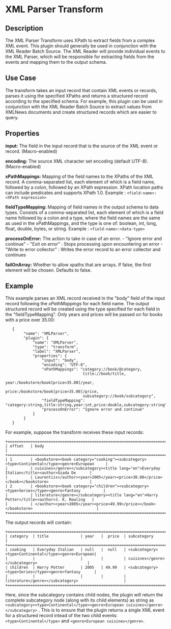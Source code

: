 # XML Parser Transform

Description
-----------
The XML Parser Transform uses XPath to extract fields from a complex XML event. This plugin should generally be used
in conjunction with the XML Reader Batch Source. The XML Reader will provide individual events to the XML Parser,
which will be responsible for extracting fields from the events and mapping them to the output schema.


Use Case
--------
The transform takes an input record that contain XML events or records, parses it using the specified XPaths and returns
a structured record according to the specified schema. For example, this plugin can be used in conjunction with the XML
Reader Batch Source to extract values from XMLNews documents and create structured records which are easier to query.


Properties
----------

**input:** The field in the input record that is the source of the XML event or record. (Macro-enabled)

**encoding:** The source XML character set encoding (default UTF-8). (Macro-enabled)

**xPathMappings:** Mapping of the field names to the XPaths of the XML record. A comma-separated list, each element of
which is a field name, followed by a colon, followed by an XPath expression. XPath location paths can include predicates
and supports XPath 1.0.
Example : ``<field-name>:<XPath expression>``

**fieldTypeMapping:** Mapping of field names in the output schema to data types. Consists of a comma-separated list,
each element of which is a field name followed by a colon and a type, where the field names are the same as used in the
xPathMappings, and the type is one of: boolean, int, long, float, double, bytes, or string.
Example : ``<field-name>:<data-type>``

**processOnError:** The action to take in case of an error.
                     - "Ignore error and continue"
                     - "Exit on error" : Stops processing upon encountering an error
                     - "Write to error collector" :  Writes the error record to an error collector and continues

**failOnArray:** Whether to allow xpaths that are arrays. If false, the first element will be chosen. Defaults to false.

Example
-------

This example parses an XML record received in the "body" field of the input record following the *xPathMappings* for
each field name. The output structured record will be created using the type specified for each field in the
"fieldTypeMapping". Only years and prices will be passed on for books with a price over 35.00:

       {
            "name": "XMLParser",
            "plugin": {
                "name": "XMLParser",
                "type": "transform",
                "label": "XMLParser",
                "properties": {
                    "input": "body",
                    "encoding": "UTF-8",
                    "xPathMappings": "category://book/@category,
                                      title://book/title,
                                      year:/bookstore/book[price>35.00]/year,
                                      price:/bookstore/book[price>35.00]/price,
                                      subcategory://book/subcategory",
                    "fieldTypeMapping": "category:string,title:string,year:int,price:double,subcategory:string",
                    "processOnError": "Ignore error and continue"
                }
            }
       }

For example, suppose the transform receives these input records:

    +=========================================================================================================+
    | offset   | body                                                                                         |
    +=========================================================================================================+
    | 1        | <bookstore><book category="cooking"><subcategory><type>Continental</type><genre>European     |
    |          | cuisines</genre></subcategory><title lang="en">Everyday Italian</title><author>Giada De      |
    |          | Laurentiis</author><year>2005</year><price>30.00</price></book></bookstore>                  |
    | 2        | <bookstore><book category="children"><subcategory><type>Series</type><genre>fantasy          |
    |          | literature</genre></subcategory><title lang="en">Harry Potter</title><author>J. K. Rowling   |
    |          | </author><year>2005</year><price>49.99</price></book></bookstore>                            |
    +=========================================================================================================+

The output records will contain:

    +=========================================================================================================+
    | category  | title              | year   |  price  | subcategory                                         |
    +=========================================================================================================+
    | cooking   | Everyday Italian   | null   |  null   | <subcategory><type>Continental</type><genre>European|
    |           |                    |        |         | cuisines</genre></subcategory>                      |
    | children  | Harry Potter       | 2005   | 49.99   | <subcategory><type>Series</type><genre>fantasy      |
    |           |                    |        |         | literature</genre></subcategory>                    |
    +=========================================================================================================+

Here, since the subcategory contains child nodes, the plugin will return the complete subcategory node (along with its
child elements) as string as ``<subcategory><type>Continental</type><genre>European cuisines</genre></subcategory>`` .
This is to ensure that the plugin returns a single XML event for a structured record intead of the two child events:
 ``<type>Continental</type>`` and ``<genre>European cuisines</genre>``.
